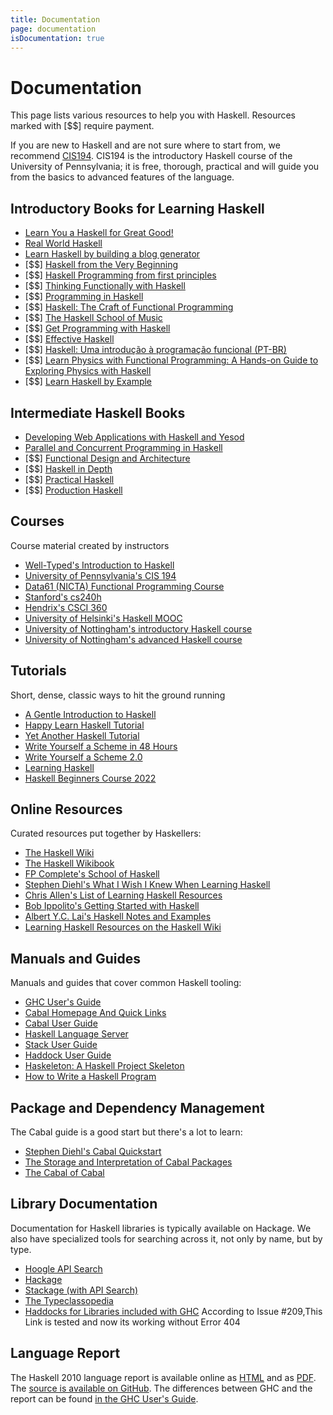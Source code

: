 ```yaml
---
title: Documentation
page: documentation
isDocumentation: true
---
```


# Documentation

This page lists various resources to help you with Haskell. Resources marked with \[$$\] require payment.

If you are new to Haskell and are not sure where to start from, we recommend [CIS194](https://www.seas.upenn.edu/~cis194/spring13/lectures.html). CIS194 is the introductory Haskell course of the University of Pennsylvania; it is free, thorough, practical and will guide you from the basics to advanced features of the language.

## Introductory Books for Learning Haskell

*   [Learn You a Haskell for Great Good!](https://learnyouahaskell.github.io/)
*   [Real World Haskell](https://book.realworldhaskell.org/)
*   [Learn Haskell by building a blog generator](https://learn-haskell.blog)
*   \[$$\] [Haskell from the Very Beginning](https://www.haskellfromtheverybeginning.com/)
*   \[$$\] [Haskell Programming from first principles](https://haskellbook.com)
*   \[$$\] [Thinking Functionally with Haskell](https://www.cambridge.org/us/academic/subjects/computer-science/programming-languages-and-applied-logic/thinking-functionally-haskell)
*   \[$$\] [Programming in Haskell](https://people.cs.nott.ac.uk/pszgmh/pih.html)
*   \[$$\] [Haskell: The Craft of Functional Programming](https://www.haskellcraft.com/craft3e/Home.html)
*   \[$$\] [The Haskell School of Music](https://euterpea.com/haskell-school-of-music/)
*   \[$$\] [Get Programming with Haskell](https://www.manning.com/books/get-programming-with-haskell)
*   \[$$\] [Effective Haskell](https://www.pragprog.com/titles/rshaskell/effective-haskell/)
*   \[$$\] [Haskell: Uma introdução à programação funcional (PT-BR)](https://www.casadocodigo.com.br/products/livro-haskell)
*   \[$$\] [Learn Physics with Functional Programming: A Hands-on Guide to Exploring Physics with Haskell](https://lpfp.io/)
*   \[$$\] [Learn Haskell by Example](https://www.manning.com/books/learn-haskell-by-example)

## Intermediate Haskell Books

*   [Developing Web Applications with Haskell and Yesod](https://www.yesodweb.com/book)
*   [Parallel and Concurrent Programming in Haskell](https://simonmar.github.io/pages/pcph.html)
*   \[$$\] [Functional Design and Architecture](https://www.manning.com/books/functional-design-and-architecture)
*   \[$$\] [Haskell in Depth](https://www.manning.com/books/haskell-in-depth)
*   \[$$\] [Practical Haskell](https://www.apress.com/gp/book/9781484244791)
*   \[$$\] [Production Haskell](https://leanpub.com/production-haskell)

## Courses

Course material created by instructors

*   [Well-Typed's Introduction to Haskell](https://teaching.well-typed.com/intro/)
*   [University of Pennsylvania's CIS 194](https://www.seas.upenn.edu/~cis1940/spring13/)
*   [Data61 (NICTA) Functional Programming Course](https://github.com/system-f/fp-course)
*   [Stanford's cs240h](https://www.scs.stanford.edu/14sp-cs240h/)
*   [Hendrix's CSCI 360](http://ozark.hendrix.edu/~yorgey/360/f16/)
*   [University of Helsinki's Haskell MOOC](https://haskell.mooc.fi/)
*   [University of Nottingham's introductory Haskell course](https://people.cs.nott.ac.uk/pszgmh/pgp.html)
*   [University of Nottingham's advanced Haskell course](https://people.cs.nott.ac.uk/pszgmh/afp.html)

## Tutorials

Short, dense, classic ways to hit the ground running

*   [A Gentle Introduction to Haskell](https://www.haskell.org/tutorial/)
*   [Happy Learn Haskell Tutorial](https://www.happylearnhaskelltutorial.com/)
*   [Yet Another Haskell Tutorial](https://en.wikibooks.org/wiki/Yet_Another_Haskell_Tutorial/Preamble)
*   [Write Yourself a Scheme in 48 Hours](https://en.wikibooks.org/wiki/Write_Yourself_a_Scheme_in_48_Hours)
*   [Write Yourself a Scheme 2.0](https://wespiser.com/writings/wyas/home.html)
*   [Learning Haskell](http://learn.hfm.io)
*   [Haskell Beginners Course 2022](https://github.com/haskell-beginners-2022/course-plan)

## Online Resources

Curated resources put together by Haskellers:

*   [The Haskell Wiki](https://wiki.haskell.org)
*   [The Haskell Wikibook](https://en.wikibooks.org/wiki/Haskell)
*   [FP Complete's School of Haskell](https://www.schoolofhaskell.com/)
*   [Stephen Diehl's What I Wish I Knew When Learning Haskell](https://web.archive.org/web/20220513191346/http://dev.stephendiehl.com/hask/)
*   [Chris Allen's List of Learning Haskell Resources](https://github.com/bitemyapp/learnhaskell)
*   [Bob Ippolito's Getting Started with Haskell](https://bob.ippoli.to/archives/2013/01/11/getting-started-with-haskell/)
*   [Albert Y.C. Lai's Haskell Notes and Examples](https://www.vex.net/~trebla/haskell/index.xhtml)
*   [Learning Haskell Resources on the Haskell Wiki](https://wiki.haskell.org/Learning_Haskell)

## Manuals and Guides

Manuals and guides that cover common Haskell tooling:

*   [GHC User's Guide](https://www.haskell.org/ghc/docs/latest/html/users_guide/)
*   [Cabal Homepage And Quick Links](https://www.haskell.org/cabal/)
*   [Cabal User Guide](https://cabal.readthedocs.io/en/stable/)
*   [Haskell Language Server](https://haskell-language-server.readthedocs.io/en/stable/)
*   [Stack User Guide](https://docs.haskellstack.org/)
*   [Haddock User Guide](https://haskell-haddock.readthedocs.io/)
*   [Haskeleton: A Haskell Project Skeleton](https://taylor.fausak.me/2014/03/04/haskeleton-a-haskell-project-skeleton/)
*   [How to Write a Haskell Program](https://wiki.haskell.org/How_to_write_a_Haskell_program)

## Package and Dependency Management

The Cabal guide is a good start but there's a lot to learn:

*   [Stephen Diehl's Cabal Quickstart](https://web.archive.org/web/20220513191346/http://dev.stephendiehl.com/hask/#cabal)
*   [The Storage and Interpretation of Cabal Packages](https://www.vex.net/~trebla/haskell/sicp.xhtml)
*   [The Cabal of Cabal](https://www.vex.net/~trebla/haskell/cabal-cabal.xhtml)

## Library Documentation

Documentation for Haskell libraries is typically available on Hackage. We also have specialized tools for searching across it, not only by name, but by type.

*   [Hoogle API Search](https://www.haskell.org/hoogle/)
*   [Hackage](https://hackage.haskell.org/)
*   [Stackage (with API Search)](https://www.stackage.org)
*   [The Typeclassopedia](https://wiki.haskell.org/Typeclassopedia)
*   [Haddocks for Libraries included with GHC](https://downloads.haskell.org/~ghc/latest/docs/html/libraries/index.html)  According to Issue #209,This Link is tested and now its working without Error 404

## Language Report

The Haskell 2010 language report is available online as [HTML](https://haskell.org/onlinereport/haskell2010/) and as [PDF](https://haskell.org/definition/haskell2010.pdf). The [source is available on GitHub](https://github.com/haskell/haskell-report). The differences between GHC and the report can be found [in the GHC User's Guide](https://www.haskell.org/ghc/docs/latest/html/users_guide/bugs.html#haskell-standards-vs-glasgow-haskell-language-non-compliance).
